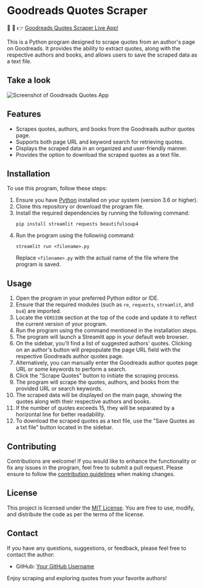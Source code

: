 # Goodreads Quotes Scraper

🤩 📖 👉 [Goodreads Quotes Scraper Live App!](https://goodreads-quotes.streamlit.app/)

This is a Python program designed to scrape quotes from an author's page on Goodreads. It provides the ability to extract quotes, along with the respective authors and books, and allows users to save the scraped data as a text file.

## Take a look

<image src="./media/images/Screenshot from 2023-07-05 19-11-36.png" alt="Screenshot of Goodreads Quotes App"></image>

## Features

- Scrapes quotes, authors, and books from the Goodreads author quotes page.
- Supports both page URL and keyword search for retrieving quotes.
- Displays the scraped data in an organized and user-friendly manner.
- Provides the option to download the scraped quotes as a text file.

## Installation

To use this program, follow these steps:

1. Ensure you have [Python](https://www.python.org/) installed on your system (version 3.6 or higher).
2. Clone this repository or download the program file.
3. Install the required dependencies by running the following command:
   ```
   pip install streamlit requests beautifulsoup4
   ```
4. Run the program using the following command:
   ```
   streamlit run <filename>.py
   ```
   Replace `<filename>.py` with the actual name of the file where the program is saved.

## Usage

1. Open the program in your preferred Python editor or IDE.
2. Ensure that the required modules (such as `re`, `requests`, `streamlit`, and `bs4`) are imported.
3. Locate the `VERSION` section at the top of the code and update it to reflect the current version of your program.
4. Run the program using the command mentioned in the installation steps.
5. The program will launch a Streamlit app in your default web browser.
6. On the sidebar, you'll find a list of suggested authors' quotes. Clicking on an author's button will prepopulate the page URL field with the respective Goodreads author quotes page.
7. Alternatively, you can manually enter the Goodreads author quotes page URL or some keywords to perform a search.
8. Click the "Scrape Quotes" button to initiate the scraping process.
9. The program will scrape the quotes, authors, and books from the provided URL or search keywords.
10. The scraped data will be displayed on the main page, showing the quotes along with their respective authors and books.
11. If the number of quotes exceeds 15, they will be separated by a horizontal line for better readability.
12. To download the scraped quotes as a text file, use the "Save Quotes as a txt file" button located in the sidebar.

## Contributing

Contributions are welcome! If you would like to enhance the functionality or fix any issues in the program, feel free to submit a pull request. Please ensure to follow the [contribution guidelines](CONTRIBUTING.md) when making changes.

## License

This project is licensed under the [MIT License](LICENSE). You are free to use, modify, and distribute the code as per the terms of the license.

## Contact

If you have any questions, suggestions, or feedback, please feel free to contact the author:

- GitHub: [Your GitHub Username](https://github.com/YourGitHubUsername)

Enjoy scraping and exploring quotes from your favorite authors!
